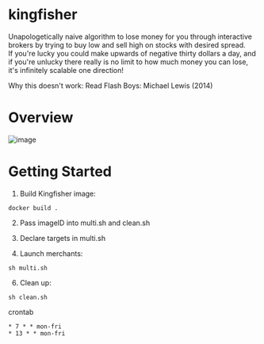 # kingfisher
Unapologetically naive algorithm to lose money for you through interactive brokers by trying to buy low and sell high on stocks with desired spread.  
If you're lucky you could make upwards of negative thirty dollars a day, and if you're unlucky there really is no limit to how much money you can lose, it's infinitely scalable one direction!  

  
Why this doesn't work: Read Flash Boys: Michael Lewis (2014)
# Overview  
![image](https://user-images.githubusercontent.com/17228005/128608847-ce55c1ab-9162-40f0-9bab-43fe320fab13.png)


# Getting Started  
1. Build Kingfisher image:  
```
docker build .
```
  
2. Pass imageID into multi.sh and clean.sh  
3. Declare targets in multi.sh   

5. Launch merchants:  
```
sh multi.sh
```
  
6. Clean up:  
```
sh clean.sh
```
crontab
```
* 7 * * mon-fri
* 13 * * mon-fri
```
